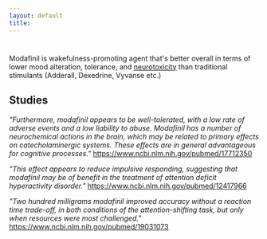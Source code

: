 ```yaml
---
layout: default
title: 
---
```


<div class="post">
  <h1 class="pageTitle"></h1>
  <!--<img src="{{ '/assets/img/noop.jpg' | prepend: site.baseurl }}" alt="">-->
  <p class="intro">Modafinil is wakefulness-promoting agent that's better overall in terms of lower mood alteration, tolerance, and <a href="{{ '/assets/pdf/jasinski.pdf' | prepend: site.baseurl }}">neurotoxicity</a> than traditional stimulants (Adderall, Dexedrine, Vyvanse etc.)</p>
  
  <h2>Studies</h2>
  <p><i>"Furthermore, modafinil appears to be well-tolerated, with a low rate of adverse events and a low liability to abuse. Modafinil has a number of neurochemical actions in the brain, which may be related to primary effects on catecholaminergic systems. These effects are in general advantageous for cognitive processes."</i> <a href="https://www.ncbi.nlm.nih.gov/pubmed/17712350">https://www.ncbi.nlm.nih.gov/pubmed/17712350</a></p>

  <p><i>"This effect appears to reduce impulsive responding, suggesting that modafinil may be of benefit in the treatment of attention deficit hyperactivity disorder."</i> <a href="https://www.ncbi.nlm.nih.gov/pubmed/12417966">https://www.ncbi.nlm.nih.gov/pubmed/12417966</a></p>

  <p><i>"Two hundred milligrams modafinil improved accuracy without a reaction time trade-off, in both conditions of the attention-shifting task, but only when resources were most challenged."</i> <a href="https://www.ncbi.nlm.nih.gov/pubmed/19031073">https://www.ncbi.nlm.nih.gov/pubmed/19031073</a></p>
</div>